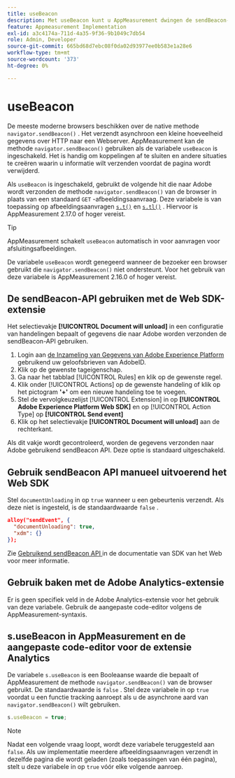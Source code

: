 ```yaml
---
title: useBeacon
description: Met useBeacon kunt u AppMeasurement dwingen de sendBeacon-API van browsers te gebruiken
feature: Appmeasurement Implementation
exl-id: a3c4174a-711d-4a35-9f36-9b1049c7db54
role: Admin, Developer
source-git-commit: 665bd68d7ebc08f0da02d93977ee0b583e1a28e6
workflow-type: tm+mt
source-wordcount: '373'
ht-degree: 0%

---
```


# useBeacon

De meeste moderne browsers beschikken over de native methode `navigator.sendBeacon()` . Het verzendt asynchroon een kleine hoeveelheid gegevens over HTTP naar een Webserver. AppMeasurement kan de methode `navigator.sendBeacon()` gebruiken als de variabele `useBeacon` is ingeschakeld. Het is handig om koppelingen af te sluiten en andere situaties te creëren waarin u informatie wilt verzenden voordat de pagina wordt verwijderd.

Als `useBeacon` is ingeschakeld, gebruikt de volgende hit die naar Adobe wordt verzonden de methode `navigator.sendBeacon()` van de browser in plaats van een standaard `GET` -afbeeldingsaanvraag. Deze variabele is van toepassing op afbeeldingsaanvragen [`s.t()`](../functions/t-method.md) en [`s.tl()`](../functions/tl-method.md) . Hiervoor is AppMeasurement 2.17.0 of hoger vereist.

>[!TIP]
>
>AppMeasurement schakelt `useBeacon` automatisch in voor aanvragen voor afsluitingsafbeeldingen.

De variabele `useBeacon` wordt genegeerd wanneer de bezoeker een browser gebruikt die `navigator.sendBeacon()` niet ondersteunt. Voor het gebruik van deze variabele is AppMeasurement 2.16.0 of hoger vereist.

## De sendBeacon-API gebruiken met de Web SDK-extensie

Het selectievakje **[!UICONTROL Document will unload]** in een configuratie van handelingen bepaalt of gegevens die naar Adobe worden verzonden de sendBeacon-API gebruiken.

1. Login aan [ de Inzameling van Gegevens van Adobe Experience Platform ](https://experience.adobe.com/data-collection) gebruikend uw geloofsbrieven van AdobeID.
1. Klik op de gewenste tageigenschap.
1. Ga naar het tabblad [!UICONTROL Rules] en klik op de gewenste regel.
1. Klik onder [!UICONTROL Actions] op de gewenste handeling of klik op het pictogram **&#39;+&#39;** om een nieuwe handeling toe te voegen.
1. Stel de vervolgkeuzelijst [!UICONTROL Extension] in op **[!UICONTROL Adobe Experience Platform Web SDK]** en op [!UICONTROL Action Type] op **[!UICONTROL Send event]**
1. Klik op het selectievakje **[!UICONTROL Document will unload]** aan de rechterkant.

Als dit vakje wordt gecontroleerd, worden de gegevens verzonden naar Adobe gebruikend sendBeacon API. Deze optie is standaard uitgeschakeld.

## Gebruik sendBeacon API manueel uitvoerend het Web SDK

Stel `documentUnloading` in op `true` wanneer u een gebeurtenis verzendt. Als deze niet is ingesteld, is de standaardwaarde `false` .

```json
alloy("sendEvent", {
  "documentUnloading": true,
  "xdm": {}
});
```

Zie [ Gebruikend sendBeacon API ](https://experienceleague.adobe.com/docs/experience-platform/edge/fundamentals/tracking-events.html#using-the-sendbeacon-api) in de documentatie van SDK van het Web voor meer informatie.

## Gebruik baken met de Adobe Analytics-extensie

Er is geen specifiek veld in de Adobe Analytics-extensie voor het gebruik van deze variabele. Gebruik de aangepaste code-editor volgens de AppMeasurement-syntaxis.

## s.useBeacon in AppMeasurement en de aangepaste code-editor voor de extensie Analytics

De variabele `s.useBeacon` is een Booleaanse waarde die bepaalt of AppMeasurement de methode `navigator.sendBeacon()` van de browser gebruikt. De standaardwaarde is `false` . Stel deze variabele in op `true` voordat u een functie tracking aanroept als u de asynchrone aard van `navigator.sendBeacon()` wilt gebruiken.

```js
s.useBeacon = true;
```

>[!NOTE]
>
>Nadat een volgende vraag loopt, wordt deze variabele teruggesteld aan `false`. Als uw implementatie meerdere afbeeldingsaanvragen verzendt in dezelfde pagina die wordt geladen (zoals toepassingen van één pagina), stelt u deze variabele in op `true` vóór elke volgende aanroep.
